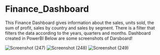 # Finance_Dashboard
This Finance Dashboard gives information about the sales, units sold, the sum of profit, sales by country and sales by segment. 
There is a filter that filters the data according to the years, quarters and months. 
Dashboard created in PowerBI
Below are some screenshots of Darsboard!

![Screenshot (247)](https://github.com/Kaneriadhruv/Finance_Dashboard/assets/110617447/07313953-d474-4872-b8b8-1c4837bfef1b)
![Screenshot (248)](https://github.com/Kaneriadhruv/Finance_Dashboard/assets/110617447/af2aeca6-10e1-4594-b77d-eca7057d386d)
![Screenshot (249)](https://github.com/Kaneriadhruv/Finance_Dashboard/assets/110617447/5f26ff57-b71f-4938-ba66-45d54a6db8c0)
